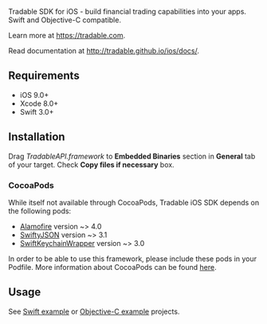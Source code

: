 Tradable SDK for iOS - build financial trading capabilities into your apps.
Swift and Objective-C compatible.

Learn more at https://tradable.com.

Read documentation at http://tradable.github.io/ios/docs/.

## Requirements

- iOS 9.0+
- Xcode 8.0+
- Swift 3.0+

## Installation

Drag <i>TradableAPI.framework</i> to <b>Embedded Binaries</b> section in <b>General</b> tab of your target. Check <b>Copy files if necessary</b> box.

### CocoaPods

While itself not available through CocoaPods, Tradable iOS SDK depends on the following pods:
- [Alamofire](https://github.com/Alamofire/Alamofire) version ~> 4.0
- [SwiftyJSON](https://github.com/SwiftyJSON/SwiftyJSON) version ~> 3.1
- [SwiftKeychainWrapper](https://github.com/jrendel/SwiftKeychainWrapper) version ~> 3.0

In order to be able to use this framework, please include these pods in your Podfile. More information about CocoaPods can be found [here](https://cocoapods.org).

## Usage

See [Swift example](https://github.com/tradable/Tradable-iOS-SwiftPortfolio) or [Objective-C example](https://github.com/tradable/Tradable-iOS-ObjectivePortfolio) projects.
